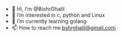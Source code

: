 - 👋 Hi, I’m @BishrGhalil
- 👀 I’m interested in c, python and Linux
- 🌱 I’m currently learning golang
- 📫 How to reach me bshrghalil@gmail.com

<!---
BishrGhalil/BishrGhalil is a ✨ special ✨ repository because its `README.md` (this file) appears on your GitHub profile.
You can click the Preview link to take a look at your changes.
--->
